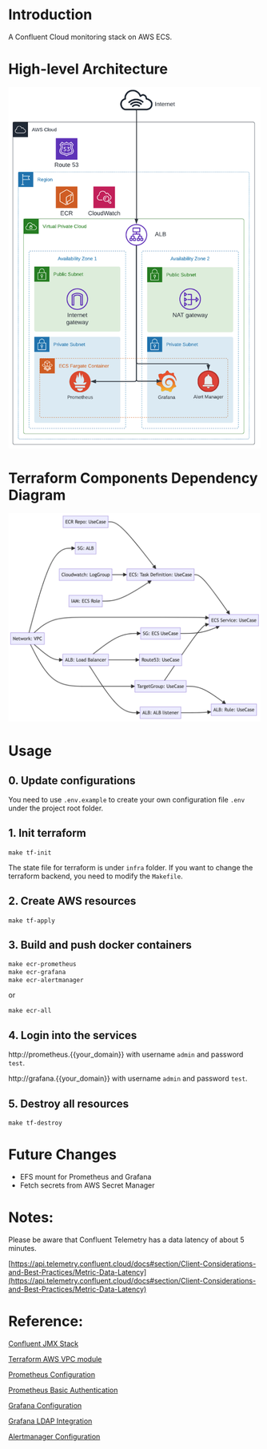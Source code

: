 # Introduction

A Confluent Cloud monitoring stack on AWS ECS.

# High-level Architecture

![high-level diagram](assets/highlevel-diagram.png)

# Terraform Components Dependency Diagram
![components diagram](assets/dependency-graph-tf-components.png)


# Usage

## 0. Update configurations

You need to use `.env.example` to create your own configuration file `.env` under the project root folder.

## 1. Init terraform
```
make tf-init
```
The state file for terraform is under `infra` folder. If you want to change the terraform backend, you need to modify the `Makefile`.


## 2. Create AWS resources
```
make tf-apply
```
## 3. Build and push docker containers
```
make ecr-prometheus
make ecr-grafana
make ecr-alertmanager
```
or
```
make ecr-all
```

## 4. Login into the services

http://prometheus.{{your_domain}}
with username `admin` and password `test`.

http://grafana.{{your_domain}}
with username `admin` and password `test`.

## 5. Destroy all resources
```
make tf-destroy
```

# Future Changes
- EFS mount for Prometheus and Grafana
- Fetch secrets from AWS Secret Manager

# Notes:

Please be aware that Confluent Telemetry has a data latency of about 5 minutes.

[https://api.telemetry.confluent.cloud/docs#section/Client-Considerations-and-Best-Practices/Metric-Data-Latency](https://api.telemetry.confluent.cloud/docs#section/Client-Considerations-and-Best-Practices/Metric-Data-Latency)

# Reference: 

[Confluent JMX Stack](https://github.com/confluentinc/jmx-monitoring-stacks/tree/main/jmxexporter-prometheus-grafana)

[Terraform AWS VPC module](https://github.com/terraform-aws-modules/terraform-aws-vpc)

[Prometheus Configuration](https://prometheus.io/docs/prometheus/latest/configuration/configuration/
)

[Prometheus Basic Authentication](https://prometheus.io/docs/guides/basic-auth/)


[Grafana Configuration](https://grafana.com/docs/grafana/latest/setup-grafana/configure-grafana/)


[Grafana LDAP Integration](https://grafana.com/docs/grafana/latest/setup-grafana/configure-security/configure-authentication/ldap/)


[Alertmanager Configuration](https://prometheus.io/docs/alerting/latest/alertmanager/)

